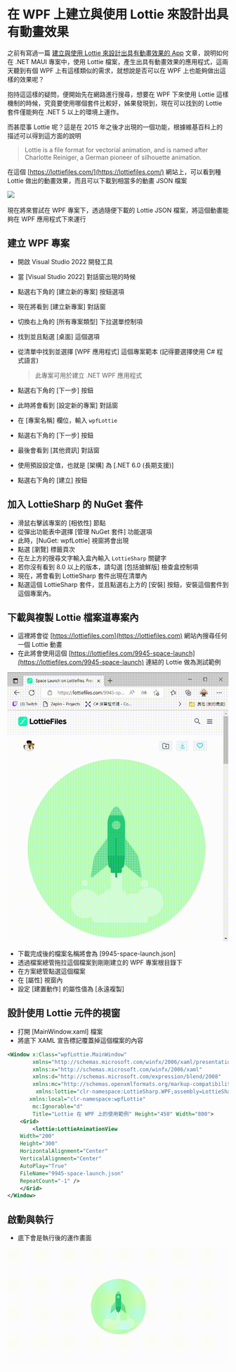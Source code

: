 # 在 WPF 上建立與使用 Lottie 來設計出具有動畫效果

之前有寫過一篇 [建立與使用 Lottie 來設計出具有動畫效果的 App](https://csharpkh.blogspot.com/2022/07/Lottie-Anaimation-JSON-MAUI-Resource.html) 文章，說明如何在 .NET MAUI 專案中，使用 Lottie 檔案，產生出具有動畫效果的應用程式，這兩天聽到有個 WPF 上有這樣類似的需求，就想說是否可以在 WPF 上也能夠做出這樣的效果呢？

抱持這這樣的疑問，便開始先在網路進行搜尋，想要在 WPF 下來使用 Lottie 這樣機制的時候，究竟要使用哪個套件比較好，姊果發現到，現在可以找到的 Lottie 套件僅能夠在 .NET 5 以上的環境上運作。

而甚麼事 Lottie 呢？這是在 2015 年之後才出現的一個功能，根據維基百科上的描述可以得到這方面的說明

> Lottie is a file format for vectorial animation, and is named after Charlotte Reiniger, a German pioneer of silhouette animation.

在這個 [https://lottiefiles.com/](https://lottiefiles.com/) 網站上，可以看到種 Lottie 做出的動畫效果，而且可以下載到相當多的動畫 JSON 檔案

![](../Images/net902.gif)

現在將來嘗試在 WPF 專案下，透過隨便下載的 Lottie JSON 檔案，將這個動畫能夠在 WPF 應用程式下來運行

## 建立 WPF 專案

* 開啟 Visual Studio 2022 開發工具

* 當 [Visual Studio 2022] 對話窗出現的時候
* 點選右下角的 [建立新的專案] 按鈕選項
* 現在將看到 [建立新專案] 對話窗
* 切換右上角的 [所有專案類型] 下拉選單控制項
* 找到並且點選 [桌面] 這個選項
* 從清單中找到並選擇 [WPF 應用程式] 這個專案範本 (記得要選擇使用 C# 程式語言)

  > 此專案可用於建立 .NET WPF 應用程式

* 點選右下角的 [下一步] 按鈕
* 此時將會看到 [設定新的專案] 對話窗
* 在 [專案名稱] 欄位，輸入 `wpfLottie`
* 點選右下角的 [下一步] 按鈕
* 最後會看到 [其他資訊] 對話窗
* 使用預設設定值，也就是 [架構] 為 [.NET 6.0 (長期支援)]
* 點選右下角的 [建立] 按鈕

## 加入 LottieSharp 的 NuGet 套件

* 滑鼠右擊該專案的 [相依性] 節點
* 從彈出功能表中選擇 [管理 NuGet 套件] 功能選項
* 此時，[NuGet: wpfLottie] 視窗將會出現
* 點選 [瀏覽] 標籤頁次
* 在左上方的搜尋文字輸入盒內輸入 `LottieSharp` 關鍵字
* 若你沒有看到 8.0 以上的版本，請勾選 [包括搶鮮版] 檢查盒控制項
* 現在，將會看到 LottieSharp 套件出現在清單內
* 點選這個 LottieSharp 套件，並且點選右上方的 [安裝] 按鈕，安裝這個套件到這個專案內。

## 下載與複製 Lottie 檔案道專案內

* 這裡將會從 [https://lottiefiles.com](https://lottiefiles.com) 網站內搜尋任何一個 Lottie 動畫
* 在此將會使用這個 [https://lottiefiles.com/9945-space-launch](https://lottiefiles.com/9945-space-launch) 連結的 Lottie 做為測試範例

![](../Images/net901.gif)

* 下載完成後的檔案名稱將會為 [9945-space-launch.json]
* 透過檔案總管拖拉這個檔案到剛剛建立的 WPF 專案根目錄下
* 在方案總管點選這個檔案
* 在 [屬性] 視窗內
* 設定 [建置動作] 的屬性值為 [永遠複製]

## 設計使用 Lottie 元件的視窗

* 打開 [MainWindow.xaml] 檔案
* 將底下 XAML 宣告標記覆蓋掉這個檔案的內容

```xml
<Window x:Class="wpfLottie.MainWindow"
        xmlns="http://schemas.microsoft.com/winfx/2006/xaml/presentation"
        xmlns:x="http://schemas.microsoft.com/winfx/2006/xaml"
        xmlns:d="http://schemas.microsoft.com/expression/blend/2008"
        xmlns:mc="http://schemas.openxmlformats.org/markup-compatibility/2006"
         xmlns:lottie="clr-namespace:LottieSharp.WPF;assembly=LottieSharp"
       xmlns:local="clr-namespace:wpfLottie"
        mc:Ignorable="d"
        Title="Lottie 在 WPF 上的使用範例" Height="450" Width="800">
    <Grid>
        <lottie:LottieAnimationView
    Width="200"
    Height="300"
    HorizontalAlignment="Center"
    VerticalAlignment="Center"
    AutoPlay="True"
    FileName="9945-space-launch.json"
    RepeatCount="-1" />
    </Grid>
</Window>
```

## 啟動與執行

* 底下會是執行後的運作畫面

![](../Images/net900.gif)

